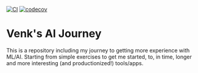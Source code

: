 [![CI](https://github.com/venknat/ai-projects/actions/workflows/ci.yml/badge.svg)](https://github.com/venknat/ai-projects/actions/workflows/ci.yml)
[![codecov](https://codecov.io/github/venknat/ai-projects/graph/badge.svg?token=5GFQHC4K91)](https://codecov.io/github/venknat/ai-projects)

# Venk's AI Journey

This is a repository including my journey to getting more experience with ML/AI.  Starting from
simple exercises to get me started, to, in time, longer and more interesting (and
productionized!) tools/apps.

